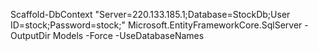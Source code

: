 Scaffold-DbContext "Server=220.133.185.1;Database=StockDb;User ID=stock;Password=stock;" Microsoft.EntityFrameworkCore.SqlServer -OutputDir Models -Force -UseDatabaseNames